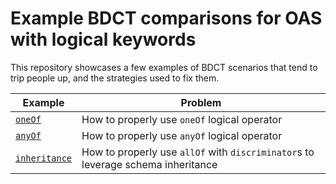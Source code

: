 # Example BDCT comparisons for OAS with logical keywords 

This repository showcases a few examples of BDCT scenarios that tend to trip people up, and the strategies used to fix them.

| Example | Problem | 
|---------|---------|
| [`oneOf`](./examples/oneOf) | How to properly use `oneOf` logical operator |
| [`anyOf`](./examples/anyOf) | How to properly use `anyOf` logical operator |
| [`inheritance`](./examples/inheritance) | How to properly use `allOf` with `discriminator`s to leverage schema inheritance |